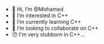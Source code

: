 - 👋 Hi, I’m @Mohamed
- 👀 I’m interested in C++
- 🌱 I’m currently learning C++
- 💞️ I’m looking to collaborate on C++
- 😯 I'm very stubborn in C++...

<!---
RydeProgramation/RydeProgramation is a ✨ special ✨ repository because its `README.md` (this file) appears on your GitHub profile.
You can click the Preview link to take a look at your changes.
--->
